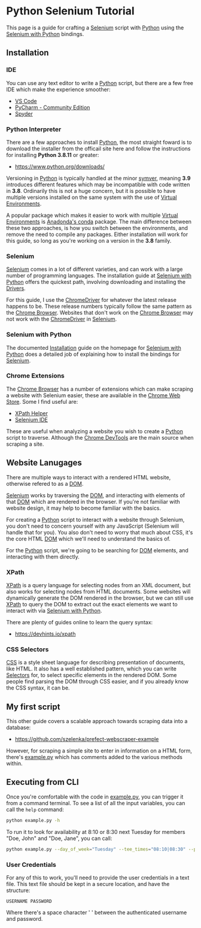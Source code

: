 # Python Selenium Tutorial

This page is a guide for crafting a [Selenium][1] script with [Python][2] using the [Selenium with Python][3] bindings.

## Installation

### IDE

You can use any text editor to write a [Python][2] script, but there are a few free IDE which make the experience smoother:
- [VS Code](https://code.visualstudio.com/)
- [PyCharm - Community Edition](https://www.jetbrains.com/pycharm/)
- [Spyder](https://www.spyder-ide.org/)

### Python Interpreter

There are a few approaches to install [Python][2], the most straight foward is to download the installer from
the officail site here and follow the instructions for installing **Python 3.8.11** or greater:
- https://www.python.org/downloads/

Versioning in [Python][2] is typically handled at the minor [symver](https://semver.org/), meaning **3.9** introduces different features
which may be incompatible with code written in **3.8**. Ordinarily this is not a huge concern, but it is 
possible to have multiple versions installed on the same system with the use of [Virtual Environments][4].

A popular package which makes it easier to work with multiple [Virtual Environments][4] is [Anadonda's conda][5]
package. The main difference between these two approaches, is how you switch between the environments,
and remove the need to compile any packages. Either installation will work for this guide, so long as you're 
working on a version in the **3.8** family.

### Selenium

[Selenium][1] comes in a lot of different varieties, and can work with a large number of programming languages.
The installation guide at [Selenium with Python](#selenium-with-python) offers the quickest path, involving
downloading and installing the [Drivers][6].

For this guide, I use the [ChromeDriver][7] for whatever the latest release happens to be. These release numbers
typically follow the same pattern as the [Chrome Browser][8]. Websites that don't work on the [Chrome Browser][8]
may not work with the [ChromeDriver][7] in [Selenium][1].

### Selenium with Python

The documented [Installation][9] guide on the homepage for [Selenium with Python][3] does a detailed job of 
explaining how to install the bindings for [Selenium][1].

### Chrome Extensions

The [Chrome Browser][8] has a number of extensions which can make scraping a website with Selenium easier, these
are available in the [Chrome Web Store][10]. Some I find useful are:
- [XPath Helper](https://chrome.google.com/webstore/detail/xpath-helper/hgimnogjllphhhkhlmebbmlgjoejdpjl)
- [Selenium IDE](https://chrome.google.com/webstore/detail/selenium-ide/mooikfkahbdckldjjndioackbalphokd)

These are useful when analyzing a website you wish to create a [Python][2] script to traverse. Although the 
[Chrome DevTools](https://developer.chrome.com/docs/devtools/) are the main source when scraping a site.

## Website Lanugages

There are multiple ways to interact with a rendered HTML website, otherwise refered to as a [DOM][13].

[Selenium][1] works by traversing the [DOM][13], and interacting with elements of that [DOM][13] which are rendered in
the browser. If you're not familiar with website design, it may help to become familiar with the basics. 

For creating a [Python][2] script to interact with a website through Selenium, you don't need to concern yourself with
any JavaScript (Selenium will handle that for you). You also don't need to worry that much about CSS, it's the core
HTML [DOM][13] which we'll need to understand the basics of.

For the [Python][2] script, we're going to be searching for [DOM][13] elements, and interacting with them directly.

### XPath

[XPath][11] is a query language for selecting nodes from an XML document, but also works for selecting nodes
from HTML documents. Some websites will dynamically generate the DOM rendered in the browser, but we can still
use [XPath][11] to query the DOM to extract out the exact elements we want to interact with via [Selenium with Python][3].

There are plenty of guides online to learn the query syntax:
- https://devhints.io/xpath

### CSS Selectors

[CSS][12] is a style sheet language for describing presentation of documents, like HTML. It also has a well
established pattern, which you can write [Selectors](https://en.wikipedia.org/wiki/CSS#Selector) for, to select
specific elements in the rendered DOM. Some people find parsing the DOM through CSS easier, and if you already
know the CSS syntax, it can be.

## My first script

This other guide covers a scalable approach towards scraping data into a database:
- https://github.com/szelenka/prefect-webscraper-example

However, for scraping a simple site to enter in information on a HTML form, there's [example.py](./example.py)
which has comments added to the various methods within.

## Executing from CLI

Once you're comfortable with the code in [example.py](./example.py), you can trigger it from a command terminal. To see a list of all the input variables, you can call the `help` command:

```bash
python example.py -h
```

To run it to look for availability at 8:10 or 8:30 next Tuesday for members "Doe, John" and "Doe, Jane", you can call:

```bash
python example.py --day_of_week="Tuesday" --tee_times="08:10|08:30" --players="Doe, John|Doe, Jane"
```

### User Credentials

For any of this to work, you'll need to provide the user credentials in a text file. This text file should 
be kept in a secure location, and have the structure:

```text
USERNAME PASSWORD
```

Where there's a space character ' ' between the authenticated username and password. 

[1]: https://www.selenium.dev/
[2]: https://www.python.org/
[3]: https://selenium-python.readthedocs.io/index.html
[4]: https://docs.python.org/3.8/library/venv.html
[5]: https://anaconda.org/anaconda/conda
[6]: https://selenium-python.readthedocs.io/installation.html#drivers
[7]: https://sites.google.com/a/chromium.org/chromedriver/downloads
[8]: https://www.google.com/chrome/
[9]: https://selenium-python.readthedocs.io/installation.html
[10]: https://chrome.google.com/webstore/category/extensions
[11]: https://en.wikipedia.org/wiki/XPath
[12]: https://en.wikipedia.org/wiki/CSS
[13]: https://developer.mozilla.org/en-US/docs/Web/API/Document_Object_Model/Introduction